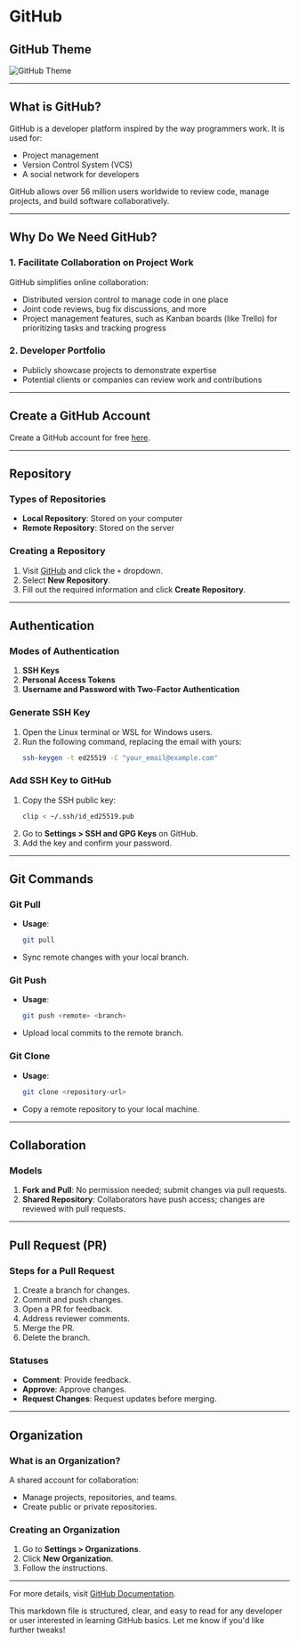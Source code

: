# GitHub  

## GitHub Theme  
![GitHub Theme](https://github.githubassets.com/)  

---

## What is GitHub?  
GitHub is a developer platform inspired by the way programmers work. It is used for:  
- Project management  
- Version Control System (VCS)  
- A social network for developers  

GitHub allows over 56 million users worldwide to review code, manage projects, and build software collaboratively.  

---

## Why Do We Need GitHub?  

### 1. Facilitate Collaboration on Project Work  
GitHub simplifies online collaboration:  
- Distributed version control to manage code in one place  
- Joint code reviews, bug fix discussions, and more  
- Project management features, such as Kanban boards (like Trello) for prioritizing tasks and tracking progress  

### 2. Developer Portfolio  
- Publicly showcase projects to demonstrate expertise  
- Potential clients or companies can review work and contributions  

---

## Create a GitHub Account  
Create a GitHub account for free [here](https://github.com/).  

---

## Repository  

### Types of Repositories  
- **Local Repository**: Stored on your computer  
- **Remote Repository**: Stored on the server  

### Creating a Repository  
1. Visit [GitHub](https://github.com/) and click the `+` dropdown.  
2. Select **New Repository**.  
3. Fill out the required information and click **Create Repository**.  

---

## Authentication  

### Modes of Authentication  
1. **SSH Keys**  
2. **Personal Access Tokens**  
3. **Username and Password with Two-Factor Authentication**  

### Generate SSH Key  
1. Open the Linux terminal or WSL for Windows users.  
2. Run the following command, replacing the email with yours:  
   ```bash
   ssh-keygen -t ed25519 -C "your_email@example.com"
   ```  

### Add SSH Key to GitHub  
1. Copy the SSH public key:  
   ```bash
   clip < ~/.ssh/id_ed25519.pub
   ```  
2. Go to **Settings > SSH and GPG Keys** on GitHub.  
3. Add the key and confirm your password.  

---

## Git Commands  

### Git Pull  
- **Usage**:  
  ```bash
  git pull
  ```  
- Sync remote changes with your local branch.  

### Git Push  
- **Usage**:  
  ```bash
  git push <remote> <branch>
  ```  
- Upload local commits to the remote branch.  

### Git Clone  
- **Usage**:  
  ```bash
  git clone <repository-url>
  ```  
- Copy a remote repository to your local machine.  

---

## Collaboration  

### Models  
1. **Fork and Pull**: No permission needed; submit changes via pull requests.  
2. **Shared Repository**: Collaborators have push access; changes are reviewed with pull requests.  

---

## Pull Request (PR)  

### Steps for a Pull Request  
1. Create a branch for changes.  
2. Commit and push changes.  
3. Open a PR for feedback.  
4. Address reviewer comments.  
5. Merge the PR.  
6. Delete the branch.  

### Statuses  
- **Comment**: Provide feedback.  
- **Approve**: Approve changes.  
- **Request Changes**: Request updates before merging.  

---

## Organization  

### What is an Organization?  
A shared account for collaboration:  
- Manage projects, repositories, and teams.  
- Create public or private repositories.  

### Creating an Organization  
1. Go to **Settings > Organizations**.  
2. Click **New Organization**.  
3. Follow the instructions.  

---

For more details, visit [GitHub Documentation](https://docs.github.com/).


This markdown file is structured, clear, and easy to read for any developer or user interested in learning GitHub basics. Let me know if you'd like further tweaks!